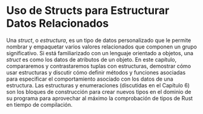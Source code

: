 # Uso de Structs para Estructurar Datos Relacionados

Una *struct*, o *estructura*, es un tipo de datos personalizado que le permite nombrar y
empaquetar varios valores relacionados que componen un grupo significativo. Si
está familiarizado con un lenguaje orientado a objetos, una *struct* es como los datos de
atributos de un objeto. En este capítulo, compararemos y contrastaremos tuplas
con estructuras, demostrar cómo usar estructuras y discutir cómo definir métodos
y funciones asociadas para especificar el comportamiento asociado con los datos de una estructura.
Las estructuras y enumeraciones (discutidas en el Capítulo 6) son los bloques de construcción para crear
nuevos tipos en el dominio de su programa para aprovechar al máximo la comprobación de tipos de Rust
en tiempo de compilación.
